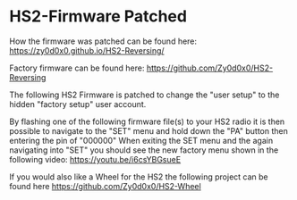# HS2-Firmware Patched


How the firmware was patched can be found here: https://zy0d0x0.github.io/HS2-Reversing/

Factory firmware can be found here: https://github.com/Zy0d0x0/HS2-Reversing

The following HS2 Firmware is patched to change the "user setup" to the hidden "factory setup" user account.

By flashing one of the following firmware file(s) to your HS2 radio it is then possible to navigate to the "SET" menu and hold down the "PA" button
then entering the pin of "000000" When exiting the SET menu and the again navigating into "SET" you should see the new factory menu shown in the following video: https://youtu.be/i6csYBGsueE


If you would also like a Wheel for the HS2 the following project can be found here https://github.com/Zy0d0x0/HS2-Wheel
